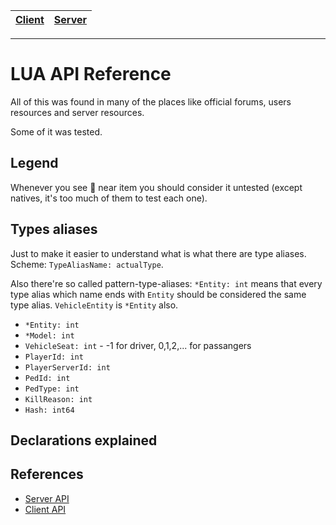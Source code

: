 [Client](Client.md)|[Server](Server.md)
---|---

---

# LUA API Reference

All of this was found in many of the places like official forums, users resources and server resources.

Some of it was tested.

## Legend

Whenever you see :no_entry_sign: near item you should consider it untested (except natives, it's too much of them to test each one).

## Types aliases

Just to make it easier to understand what is what there are type aliases.
Scheme: `TypeAliasName: actualType`.

Also there're so called pattern-type-aliases: `*Entity: int` means that every type alias which name ends with `Entity` should be considered the same type alias. `VehicleEntity` is `*Entity` also.

- `*Entity: int`
- `*Model: int`
- `VehicleSeat: int` - -1 for driver, 0,1,2,... for passangers
- `PlayerId: int`
- `PlayerServerId: int`
- `PedId: int`
- `PedType: int`
- `KillReason: int`
- `Hash: int64`

## Declarations explained



## References

- [Server API](Server.md)
- [Client API](Client.md)
